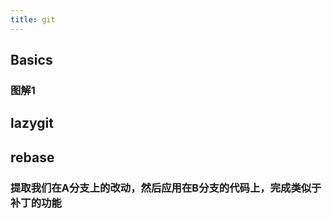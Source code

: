```yaml
---
title: git
---
```


## Basics
### 图解1
####
## lazygit
## rebase
### 提取我们在A分支上的改动，然后应用在B分支的代码上，完成类似于补丁的功能
###
